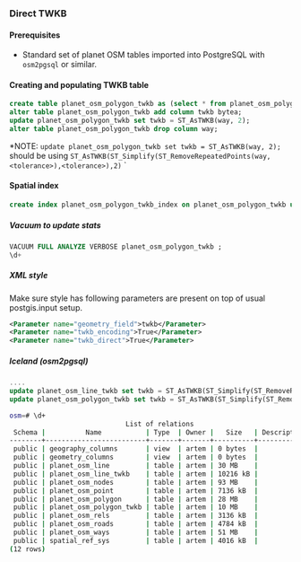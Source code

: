 ### Direct TWKB
#### Prerequisites

* Standard set of planet OSM tables imported into PostgreSQL with `osm2pgsql` or similar.

#### Creating and populating TWKB table

```sql
create table planet_osm_polygon_twkb as (select * from planet_osm_polygon);
alter table planet_osm_polygon_twkb add column twkb bytea;
update planet_osm_polygon_twkb set twkb = ST_AsTWKB(way, 2);
alter table planet_osm_polygon_twkb drop column way;
```
*NOTE: `update planet_osm_polygon_twkb set twkb = ST_AsTWKB(way, 2);` should be using `ST_AsTWKB(ST_Simplify(ST_RemoveRepeatedPoints(way, <tolerance>),<tolerance>),2)`
`


#### Spatial index

```sql
create index planet_osm_polygon_twkb_index on planet_osm_polygon_twkb using GIST(ST_GeomFromTWKB(twkb));
```

##### Vacuum to update stats

```sql
VACUUM FULL ANALYZE VERBOSE planet_osm_polygon_twkb ;
\d+
```

##### XML style

Make sure style has following parameters are present on top of usual postgis.input setup.

```xml
<Parameter name="geometry_field">twkb</Parameter>
<Parameter name="twkb_encoding">True</Parameter>
<Parameter name="twkb_direct">True</Parameter>
```


##### Iceland (osm2pgsql)

```sql
....
update planet_osm_line_twkb set twkb = ST_AsTWKB(ST_Simplify(ST_RemoveRepeatedPoints(way,1), 1, true),0);
update planet_osm_polygon_twkb set twkb = ST_AsTWKB(ST_Simplify(ST_RemoveRepeatedPoints(way,1), 1, true),0);

```

```bash
osm=# \d+
							 List of relations
 Schema |          Name           | Type  | Owner |   Size   | Description
--------+-------------------------+-------+-------+----------+-------------
 public | geography_columns       | view  | artem | 0 bytes  |
 public | geometry_columns        | view  | artem | 0 bytes  |
 public | planet_osm_line         | table | artem | 30 MB    |
 public | planet_osm_line_twkb    | table | artem | 10216 kB |
 public | planet_osm_nodes        | table | artem | 93 MB    |
 public | planet_osm_point        | table | artem | 7136 kB  |
 public | planet_osm_polygon      | table | artem | 28 MB    |
 public | planet_osm_polygon_twkb | table | artem | 10 MB    |
 public | planet_osm_rels         | table | artem | 3136 kB  |
 public | planet_osm_roads        | table | artem | 4784 kB  |
 public | planet_osm_ways         | table | artem | 51 MB    |
 public | spatial_ref_sys         | table | artem | 4016 kB  |
(12 rows)

```
